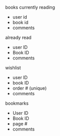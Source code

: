 books
currently reading
* user id 
* book id
* comments

already read
* user ID
* Book ID
* comments

wishlist
* user ID
* book ID 
* order # (unique)
* comments

bookmarks
* User ID 
* Book ID
* page #
* comments
